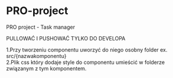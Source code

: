 # PRO-project
PRO project - Task manager


PULLOWAĆ I PUSHOWAĆ TYLKO DO DEVELOPA


1.Przy tworzeniu componentu uworzyć do niego osobny folder ex. src/{nazwakomponentu}                                                                                      
2.Plik css który dodaje style do componentu umieścić w folderze związanym z tym komponentem.
